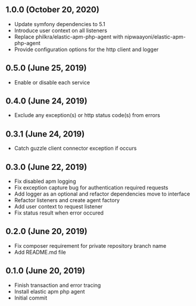 ## 1.0.0 (October 20, 2020)
  - Update symfony dependencies to 5.1
  - Introduce user context on all listeners
  - Replace philkra/elastic-apm-php-agent with nipwaayoni/elastic-apm-php-agent
  - Provide configuration options for the http client and logger

## 0.5.0 (June 25, 2019)
  - Enable or disable each service

## 0.4.0 (June 24, 2019)
  - Exclude any exception(s) or http status code(s) from errors

## 0.3.1 (June 24, 2019)
  - Catch guzzle client connector exception if occurs

## 0.3.0 (June 22, 2019)
  - Fix disabled apm logging
  - Fix exception capture bug for authentication required requests
  - Add logger as an optional and refactor dependencies move to interface
  - Refactor listeners and create agent factory
  - Add user context to request listener
  - Fix status result when error occured

## 0.2.0 (June 20, 2019)
  - Fix composer requirement for private repository branch name
  - Add README.md file

## 0.1.0 (June 20, 2019)
  - Finish transaction and error tracing
  - Install elastic apm php agent
  - Initial commit

